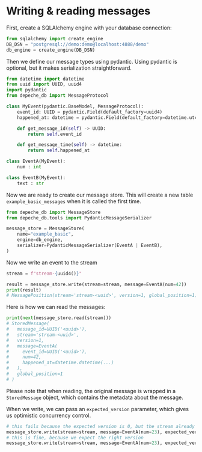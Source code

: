 # Writing & reading messages

First, create a SQLAlchemy engine with your database connection:

```python
from sqlalchemy import create_engine
DB_DSN = "postgresql://demo:demo@localhost:4888/demo"
db_engine = create_engine(DB_DSN)
```

Then we define our message types using pydantic. Using pydantic is optional,
but it makes serialization straightforward.

```python
from datetime import datetime
from uuid import UUID, uuid4
import pydantic
from depeche_db import MessageProtocol

class MyEvent(pydantic.BaseModel, MessageProtocol):
    event_id: UUID = pydantic.Field(default_factory=uuid4)
    happened_at: datetime = pydantic.Field(default_factory=datetime.utcnow)

    def get_message_id(self) -> UUID:
        return self.event_id

    def get_message_time(self) -> datetime:
        return self.happened_at

class EventA(MyEvent):
    num : int

class EventB(MyEvent):
    text : str
```

Now we are ready to create our message store. This will create a new table
`example_basic_messages` when it is called the first time.

```python
from depeche_db import MessageStore
from depeche_db.tools import PydanticMessageSerializer

message_store = MessageStore(
    name="example_basic",
    engine=db_engine,
    serializer=PydanticMessageSerializer(EventA | EventB),
)
```

Now we write an event to the stream

```python
stream = f"stream-{uuid4()}"

result = message_store.write(stream=stream, message=EventA(num=42))
print(result)
# MessagePosition(stream='stream-<uuid>', version=1, global_position=1)
```

Here is how we can read the messages:

```python
print(next(message_store.read(stream)))
# StoredMessage(
#   message_id=UUID('<uuid>'),
#   stream='stream-<uuid>',
#   version=1,
#   message=EventA(
#     event_id=UUID('<uuid>'),
#     num=42,
#     happened_at=datetime.datetime(...)
#   ),
#   global_position=1
# )

```

Please note that when reading, the original message is wrapped in a `StoredMessage`
object, which contains the metadata about the message.

When we write, we can pass an `expected_version` parameter, which gives us
optimistic concurrency control.
```python
# this fails because the expected version is 0, but the stream already has a message
message_store.write(stream=stream, message=EventA(num=23), expected_version=0)
# this is fine, because we expect the right version
message_store.write(stream=stream, message=EventA(num=23), expected_version=1)
```
